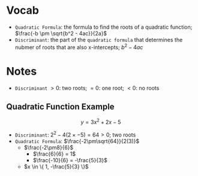 # Vocab
- `Quadratic Formula`: the formula to find the roots of a quadratic function; $\frac{-b \pm \sqrt{b^2 - 4ac}}{2a}$
- `Discriminant`: the part of the `quadratic formula` that determines the nubmer of roots that are also x-intercepts; $b^2 - 4ac$

# Notes
- `Discriminant` $>0$: two roots; $=0$: one root; $<0$: no roots

## Quadratic Function Example
$$
	y = 3x^2 + 2x - 5
$$

- `Discriminant`: $2^2 - 4(2 \times -5) = 64 > 0$; two roots
- `Quadratic Formula`: $\frac{-2\pm\sqrt{64}}{2(3)}$
	- $\frac{-2\pm8}{6}$
		- $\frac{6}{6} = 1$
		- $\frac{-10}{6} = -\frac{5}{3}$
	- $x \in \{ 1, -\frac{5}{3} \}$
